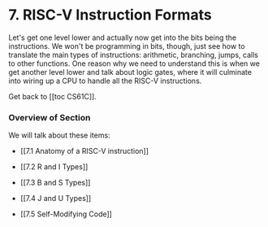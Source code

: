 # 7. RISC-V Instruction Formats
Let's get one level lower and actually now get into the bits being the instructions. We won't be programming in bits, though, just see how to translate the main types of instructions: arithmetic, branching, jumps, calls to other functions. One reason why we need to understand this is when we get another level lower and talk about logic gates, where it will culminate into wiring up a CPU to handle all the RISC-V instructions. 

Get back to [[toc CS61C]].

### Overview of Section
We will talk about these items:

- [[7.1 Anatomy of a RISC-V instruction]]

- [[7.2 R and I Types]]

- [[7.3 B and S Types]]

- [[7.4 J and U Types]]

- [[7.5 Self-Modifying Code]]
